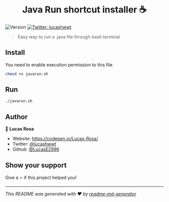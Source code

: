 <h1 align="center">Java Run shortcut installer ☕️</h1>
<p>
  <img alt="Version" src="https://img.shields.io/badge/version-1.2.0-blue.svg?cacheSeconds=2592000" />
  <a href="https://twitter.com/lucashwwt" target="_blank">
    <img alt="Twitter: lucashwwt" src="https://img.shields.io/twitter/follow/lucashwwt.svg?style=social" />
  </a>
</p>

> Easy way to run a .java file through bash terminal

## Install

You need to enable execution permission to this file.

```sh
chmod +x javarun.sh
```

## Run

```sh
./javarun.sh
```


## Author

👤 **Lucas Rosa**

* Website: https://codepen.io/Lucas-Rosa/
* Twitter: [@lucashwwt](https://twitter.com/lucashtwt)
* Github: [@LucasE2996](https://github.com/LucasE2996)

## Show your support

Give a ⭐️ if this project helped you!

***
_This README was generated with ❤️ by [readme-md-generator](https://github.com/kefranabg/readme-md-generator)_
